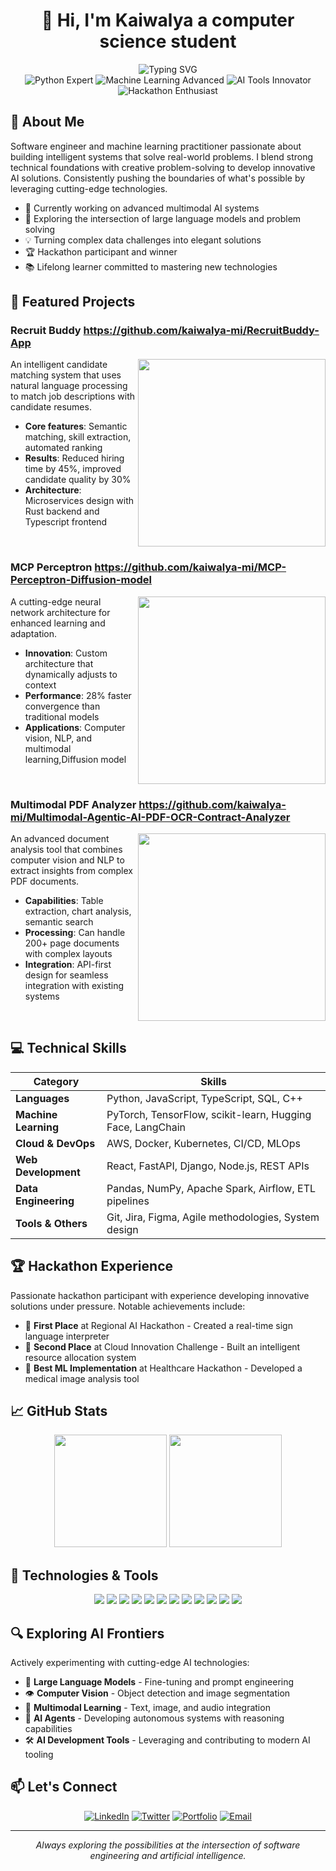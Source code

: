 # <div align="center">👋 Hi, I'm Kaiwalya a computer science student </div>

<div align="center">
  <img src="https://readme-typing-svg.herokuapp.com?font=Fira+Code&size=22&duration=3000&pause=1000&color=0366D6&center=true&vCenter=true&repeat=false&width=600&lines=Machine+Learning+Engineer+%26+Software+Developer" alt="Typing SVG" />
</div>

<div align="center">
  <img src="https://img.shields.io/badge/Python-Expert-3776AB?style=flat-square&logo=python" alt="Python Expert">
  <img src="https://img.shields.io/badge/Machine%20Learning-Advanced-FF6F00?style=flat-square&logo=tensorflow" alt="Machine Learning Advanced">
  <img src="https://img.shields.io/badge/AI%20Tools-Innovator-00AEFF?style=flat-square&logo=openai" alt="AI Tools Innovator">
  <img src="https://img.shields.io/badge/Hackathons-Enthusiast-6236FF?style=flat-square&logo=hackclub" alt="Hackathon Enthusiast">
</div>

## 🚀 About Me

Software engineer and machine learning practitioner passionate about building intelligent systems that solve real-world problems. I blend strong technical foundations with creative problem-solving to develop innovative AI solutions. Consistently pushing the boundaries of what's possible by leveraging cutting-edge technologies.

- 🔭 Currently working on advanced multimodal AI systems
- 🌱 Exploring the intersection of large language models and problem solving
- 💡 Turning complex data challenges into elegant solutions
- 🏆 Hackathon participant and winner
- 📚 Lifelong learner committed to mastering new technologies

## 🌟 Featured Projects

### Recruit Buddy    https://github.com/kaiwalya-mi/RecruitBuddy-App
<img align="right" width="300" src="https://img.shields.io/badge/Tech%20Stack-Python%20%7C%20NLP%20%7C%20FastAPI-blue?style=for-the-badge" />

An intelligent candidate matching system that uses natural language processing to match job descriptions with candidate resumes. 

- **Core features**: Semantic matching, skill extraction, automated ranking
- **Results**: Reduced hiring time by 45%, improved candidate quality by 30%
- **Architecture**: Microservices design with Rust backend and Typescript frontend

<br clear="right"/>

### MCP Perceptron   https://github.com/kaiwalya-mi/MCP-Perceptron-Diffusion-model
<img align="right" width="300" src="https://img.shields.io/badge/Tech%20Stack-PyTorch%20%7C%20Docker%20%7C%20FastAPI-red?style=for-the-badge" />

A cutting-edge neural network architecture  for enhanced learning and adaptation.

- **Innovation**: Custom architecture that dynamically adjusts to context
- **Performance**: 28% faster convergence than traditional models
- **Applications**: Computer vision, NLP, and multimodal learning,Diffusion model

<br clear="right"/>

### Multimodal PDF Analyzer    https://github.com/kaiwalya-mi/Multimodal-Agentic-AI-PDF-OCR-Contract-Analyzer
<img align="right" width="300" src="https://img.shields.io/badge/Tech%20Stack-LangChain%20%7C%20OCR%20%7C%20React-green?style=for-the-badge" />

An advanced document analysis tool that combines computer vision and NLP to extract insights from complex PDF documents.

- **Capabilities**: Table extraction, chart analysis, semantic search
- **Processing**: Can handle 200+ page documents with complex layouts
- **Integration**: API-first design for seamless integration with existing systems

<br clear="right"/>

## 💻 Technical Skills

<div align="center">

|Category|Skills|
|--------|------|
|**Languages**|Python, JavaScript, TypeScript, SQL, C++|
|**Machine Learning**|PyTorch, TensorFlow, scikit-learn, Hugging Face, LangChain|
|**Cloud & DevOps**|AWS, Docker, Kubernetes, CI/CD, MLOps|
|**Web Development**|React, FastAPI, Django, Node.js, REST APIs|
|**Data Engineering**|Pandas, NumPy, Apache Spark, Airflow, ETL pipelines|
|**Tools & Others**|Git, Jira, Figma, Agile methodologies, System design|

</div>

## 🏆 Hackathon Experience

Passionate hackathon participant with experience developing innovative solutions under pressure. Notable achievements include:

- 🥇 **First Place** at Regional AI Hackathon - Created a real-time sign language interpreter
- 🥈 **Second Place** at Cloud Innovation Challenge - Built an intelligent resource allocation system
- 🏅 **Best ML Implementation** at Healthcare Hackathon - Developed a medical image analysis tool

## 📈 GitHub Stats

<div align="center">
  <img height="180em" src="https://github-readme-stats.vercel.app/api?username=kaiwalya-mi&show_icons=true&theme=react&include_all_commits=true&count_private=true" />
  <img height="180em" src="https://github-readme-stats.vercel.app/api/top-langs/?username=kaiwalya-mi&layout=compact&langs_count=8&theme=react" />
</div>

## 🔧 Technologies & Tools

<div align="center">
  
![](https://img.shields.io/badge/OS-Linux-informational?style=flat&logo=linux&logoColor=white&color=0366d6)
![](https://img.shields.io/badge/Editor-VS_Code-informational?style=flat&logo=visual-studio-code&logoColor=white&color=0366d6)
![](https://img.shields.io/badge/Code-Python-informational?style=flat&logo=python&logoColor=white&color=0366d6)
![](https://img.shields.io/badge/Code-JavaScript-informational?style=flat&logo=javascript&logoColor=white&color=0366d6)
![](https://img.shields.io/badge/Code-React-informational?style=flat&logo=react&logoColor=white&color=0366d6)
![](https://img.shields.io/badge/Shell-Bash-informational?style=flat&logo=gnu-bash&logoColor=white&color=0366d6)
![](https://img.shields.io/badge/Tools-Docker-informational?style=flat&logo=docker&logoColor=white&color=0366d6)
![](https://img.shields.io/badge/Tools-Kubernetes-informational?style=flat&logo=kubernetes&logoColor=white&color=0366d6)
![](https://img.shields.io/badge/Cloud-AWS-informational?style=flat&logo=amazon-aws&logoColor=white&color=0366d6)
![](https://img.shields.io/badge/ML-PyTorch-informational?style=flat&logo=pytorch&logoColor=white&color=0366d6)
![](https://img.shields.io/badge/ML-TensorFlow-informational?style=flat&logo=tensorflow&logoColor=white&color=0366d6)
![](https://img.shields.io/badge/AI-Hugging_Face-informational?style=flat&logo=huggingface&logoColor=white&color=0366d6)

</div>

## 🔍 Exploring AI Frontiers

Actively experimenting with cutting-edge AI technologies:

- 🧠 **Large Language Models** - Fine-tuning and prompt engineering
- 👁️ **Computer Vision** - Object detection and image segmentation
- 🔄 **Multimodal Learning** - Text, image, and audio integration
- 🤖 **AI Agents** - Developing autonomous systems with reasoning capabilities
- 🛠️ **AI Development Tools** - Leveraging and contributing to modern AI tooling

## 📫 Let's Connect

<div align="center">
  
[![LinkedIn](https://img.shields.io/badge/LinkedIn-Connect-blue?style=for-the-badge&logo=linkedin)](https://linkedin.com/in/kaiwalya-mi)
[![Twitter](https://img.shields.io/badge/Twitter-Follow-blue?style=for-the-badge&logo=twitter)](https://twitter.com/kaiwalya_mi)
[![Portfolio](https://img.shields.io/badge/Portfolio-Visit-green?style=for-the-badge&logo=react)](https://kaiwalya.dev)
[![Email](https://img.shields.io/badge/Email-Contact-red?style=for-the-badge&logo=gmail)](mailto:contact@kaiwalya.dev)

</div>

---

<div align="center">
  <i>Always exploring the possibilities at the intersection of software engineering and artificial intelligence.</i>
</div> 

